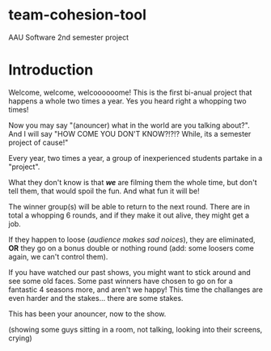 # team-cohesion-tool
AAU Software 2nd semester project

# Introduction
Welcome, welcome, welcoooooome!
This is the first bi-anual project that happens a whole two times a year.
Yes you heard right a whopping two times!

Now you may say "(anouncer) what in the world are you talking about?". 
And I will say "HOW COME YOU DON'T KNOW?!?!? While, its a semester project of cause!"

Every year, two times a year, a group of inexperienced students partake in a "project".

What they don't know is that ***we*** are filming them the whole time, but don't tell them, that would spoil the fun.
And what fun it will be!

The winner group(s) will be able to return to the next round. There are in total a whopping 6 rounds, and if they make it out alive, they might get a job.

If they happen to loose (*audience makes sad noices*), they are eliminated, **OR** they go on a bonus double or nothing round (add: some loosers come again, we can't control them).

If you have watched our past shows, you might want to stick around and see some old faces. Some past winners have chosen to go on for a fantastic 4 seasons more, and aren't we happy!
This time the challanges are even harder and the stakes... there are some stakes.

This has been your anouncer, now to the show.

(showing some guys sitting in a room, not talking, looking into their screens, crying)
